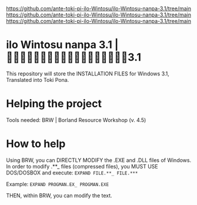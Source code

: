 https://github.com/ante-toki-pi-ilo-Wintosu/ilo-Wintosu-nanpa-3.1/tree/main  
https://github.com/ante-toki-pi-ilo-Wintosu/ilo-Wintosu-nanpa-3.1/tree/main  
https://github.com/ante-toki-pi-ilo-Wintosu/ilo-Wintosu-nanpa-3.1/tree/main  

# ilo Wintosu nanpa 3.1 | 󱤎󱦐󱥷󱦒󱤎󱦒󱥃󱦒󱥭󱦒󱥆󱦒󱥡󱦒󱥰󱦒󱦑󱤽3.1
This repository will store the INSTALLATION FILES for Windows 3.1, Translated into Toki Pona.

# Helping the project
Tools needed:
BRW | Borland Resource Workshop (v. 4.5)

# How to help
Using BRW, you can DIRECTLY MODIFY the .EXE and .DLL files of Windows. 
In order to modify .**_ files (compressed files), you MUST USE DOS/DOSBOX and execute:  ```EXPAND FILE.**_ FILE.***```  

Example:  ```EXPAND PROGMAN.EX_ PROGMAN.EXE```  

THEN, within BRW, you can modify the text.
